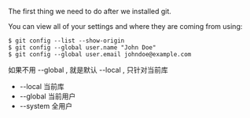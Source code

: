 The first thing we need to do after we installed git.

You can view all of your settings and where they are coming from using:
```console
$ git config --list --show-origin
$ git config --global user.name "John Doe"
$ git config --global user.email johndoe@example.com
```
如果不用 --global , 就是默认 --local , 只针对当前库
+ --local 当前库
+ --global 当前用户
+ --system 全用户







